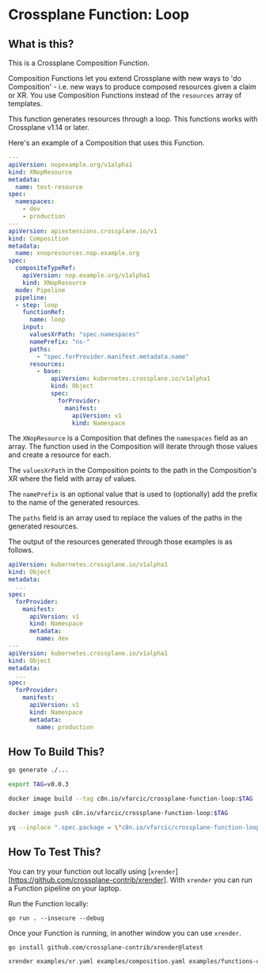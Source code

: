 # Crossplane Function: Loop

## What is this?

This is a Crossplane Composition Function.

Composition Functions let you extend Crossplane with new ways to 'do
Composition' - i.e. new ways to produce composed resources given a claim or XR.
You use Composition Functions instead of the `resources` array of templates.

This function generates resources through a loop.
This functions works with Crossplane v1.14 or later.

Here's an example of a Composition that uses this Function.

```yaml
---
apiVersion: nopexample.org/v1alpha1
kind: XNopResource
metadata:
  name: test-resource
spec:
  namespaces:
    - dev
    - production
---
apiVersion: apiextensions.crossplane.io/v1
kind: Composition
metadata:
  name: xnopresources.nop.example.org
spec:
  compositeTypeRef:
    apiVersion: nop.example.org/v1alpha1
    kind: XNopResource
  mode: Pipeline
  pipeline:
  - step: loop
    functionRef:
      name: loop
    input:
      valuesXrPath: "spec.namespaces"
      namePrefix: "ns-"
      paths:
        - "spec.forProvider.manifest.metadata.name"
      resources:
        - base:
            apiVersion: kubernetes.crossplane.io/v1alpha1
            kind: Object
            spec:
              forProvider:
                manifest:
                  apiVersion: v1
                  kind: Namespace
```

The `XNopResource` is a Composition that defines the `namespaces` field as an array.
The function used in the Composition will iterate through those values and create a resource for each.

The `valuesXrPath` in the Composition points to the path in the Composition's XR where the field with array of values.

The `namePrefix` is an optional value that is used to (optionally) add the prefix to the name of the generated resources.

The `paths` field is an array used to replace the values of the paths in the generated resources.

The output of the resources generated through those examples is as follows.

```yaml
apiVersion: kubernetes.crossplane.io/v1alpha1
kind: Object
metadata:
  ...
spec:
  forProvider:
    manifest:
      apiVersion: v1
      kind: Namespace
      metadata:
        name: dev
---
apiVersion: kubernetes.crossplane.io/v1alpha1
kind: Object
metadata:
  ...
spec:
  forProvider:
    manifest:
      apiVersion: v1
      kind: Namespace
      metadata:
        name: production
```

## How To Build This?

```bash
go generate ./...

export TAG=v0.0.3

docker image build --tag c8n.io/vfarcic/crossplane-function-loop:$TAG .

docker image push c8n.io/vfarcic/crossplane-function-loop:$TAG

yq --inplace ".spec.package = \"c8n.io/vfarcic/crossplane-function-loop:$TAG\"" examples/functions.yaml
```

## How To Test This?

You can try your function out locally using [`xrender`][https://github.com/crossplane-contrib/xrender]. With `xrender`
you can run a Function pipeline on your laptop.

Run the Function locally:

```shell
go run . --insecure --debug
```

Once your Function is running, in another window you can use `xrender`.

```bash
go install github.com/crossplane-contrib/xrender@latest

xrender examples/xr.yaml examples/composition.yaml examples/functions-dev.yaml
```
